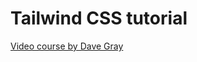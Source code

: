 # Tailwind CSS tutorial

[Video course by Dave Gray](https://youtu.be/lCxcTsOHrjo?si=Qw6XGPGB9N3K8wb6&t=1898)
